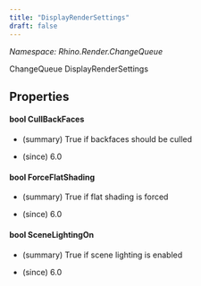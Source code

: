 ```yaml
---
title: "DisplayRenderSettings"
draft: false
---
```


*Namespace: Rhino.Render.ChangeQueue*

   ChangeQueue DisplayRenderSettings
   
## Properties
#### bool CullBackFaces
- (summary) 
     True if backfaces should be culled
     
- (since) 6.0
#### bool ForceFlatShading
- (summary) 
     True if flat shading is forced
     
- (since) 6.0
#### bool SceneLightingOn
- (summary) 
     True if scene lighting is enabled
     
- (since) 6.0
